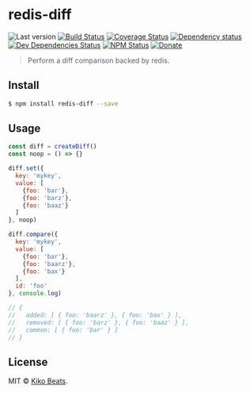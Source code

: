 # redis-diff

![Last version](https://img.shields.io/github/tag/Kikobeats/redis-diff.svg?style=flat-square)
[![Build Status](https://img.shields.io/travis/Kikobeats/redis-diff/master.svg?style=flat-square)](https://travis-ci.org/Kikobeats/redis-diff)
[![Coverage Status](https://img.shields.io/coveralls/Kikobeats/redis-diff.svg?style=flat-square)](https://coveralls.io/github/Kikobeats/redis-diff)
[![Dependency status](https://img.shields.io/david/Kikobeats/redis-diff.svg?style=flat-square)](https://david-dm.org/Kikobeats/redis-diff)
[![Dev Dependencies Status](https://img.shields.io/david/dev/Kikobeats/redis-diff.svg?style=flat-square)](https://david-dm.org/Kikobeats/redis-diff#info=devDependencies)
[![NPM Status](https://img.shields.io/npm/dm/redis-diff.svg?style=flat-square)](https://www.npmjs.org/package/redis-diff)
[![Donate](https://img.shields.io/badge/donate-paypal-blue.svg?style=flat-square)](https://paypal.me/Kikobeats)

> Perform a diff comparison backed by redis.

## Install

```bash
$ npm install redis-diff --save
```

## Usage

```js
const diff = createDiff()
const noop = () => {}

diff.set({
  key: 'mykey',
  value: [
    {foo: 'bar'},
    {foo: 'barz'},
    {foo: 'baaz'}
  ]
}, noop)

diff.compare({
  key: 'mykey',
  value: [
    {foo: 'bar'},
    {foo: 'baarz'},
    {foo: 'bax'}
  ],
  id: 'foo'
}, console.log)

// { 
//   added: [ { foo: 'baarz' }, { foo: 'bax' } ],
//   removed: [ { foo: 'barz' }, { foo: 'baaz' } ],
//   common: [ { foo: 'bar' } ] 
// }
```

## License

MIT © [Kiko Beats](https://github.com/Kikobeats).

